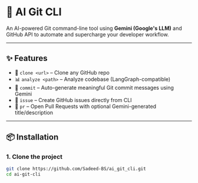 # 🤖 AI Git CLI

An AI-powered Git command-line tool using **Gemini (Google's LLM)** and GitHub API to automate and supercharge your developer workflow.

---

## ✨ Features

- 🔁 `clone <url>` – Clone any GitHub repo
- 📊 `analyze <path>` – Analyze codebase (LangGraph-compatible)
- 🧠 `commit` – Auto-generate meaningful Git commit messages using Gemini
- 🐞 `issue` – Create GitHub issues directly from CLI
- 🔀 `pr` – Open Pull Requests with optional Gemini-generated title/description

---

## 📦 Installation

### 1. Clone the project

```bash
git clone https://github.com/Sadeed-BS/ai_git_cli.git
cd ai-git-cli
